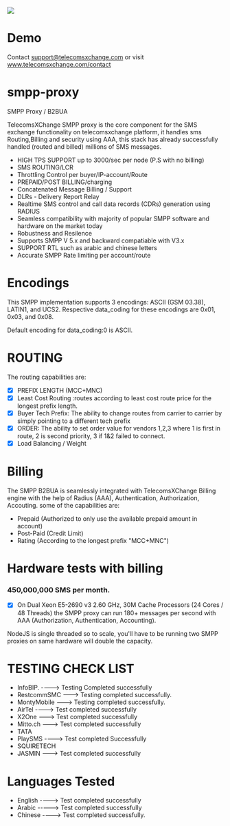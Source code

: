 ![](https://user-images.githubusercontent.com/26701933/54167718-c5161f80-4473-11e9-82cc-f6ff64227d8e.png)

# Demo

Contact support@telecomsxchange.com or visit www.telecomsxchange.com/contact

# smpp-proxy
SMPP Proxy / B2BUA

TelecomsXChange SMPP proxy is the core component for the SMS exchange functionality on telecomsxchange platform, it handles sms Routing,Billing and security using AAA, this stack has already successfully handled (routed and billed) millions of SMS messages.

- HIGH TPS SUPPORT up to 3000/sec per node (P.S with no billing)
- SMS ROUTING/LCR
- Throttling Control per buyer/IP-account/Route
- PREPAID/POST BILLING/charging
- Concatenated Message Billing / Support
- DLRs - Delivery Report Relay
- Realtime SMS control and call data records (CDRs) generation using RADIUS
- Seamless compatibility with majority of popular SMPP software and hardware on the market today
- Robustness and Resilence
- Supports SMPP V 5.x and backward compatiable with V3.x
- SUPPORT RTL such as arabic and chinese letters
- Accurate SMPP Rate limiting per account/route

# Encodings 

This SMPP implementation supports 3 encodings: ASCII (GSM 03.38), LATIN1, and UCS2. Respective data_coding for these encodings are 0x01, 0x03, and 0x08.

Default encoding for data_coding:0 is ASCII. 






# ROUTING

The routing capabilities are: 

- [x] PREFIX LENGTH (MCC+MNC) 
- [x] Least Cost Routing :routes according to least cost route price for the longest prefix length. 
- [x] Buyer Tech Prefix: The ability to change routes from carrier to carrier by simply pointing to a different tech prefix
- [x] ORDER: The ability to set order value for vendors 1,2,3 where 1 is first in route, 2 is second priority, 3 if 1&2 failed to connect. 
- [x] Load Balancing / Weight 

# Billing

The SMPP B2BUA is seamlessly integrated with TelecomsXChange Billing engine with the help of Radius (AAA), Authentication, Authorization, Accouting. some of the capabilities are:

- Prepaid (Authorized to only use the available prepaid amount in account)
- Post-Paid (Credit Limit)
- Rating (According to the longest prefix "MCC+MNC")

# Hardware tests with billing

### 450,000,000 SMS per month.

- [x] On Dual Xeon E5-2690 v3 2.60 GHz, 30M Cache Processors (24 Cores / 48 Threads) the SMPP proxy can run 180+ messages per second with AAA (Authorization, Authentication, Accounting).

NodeJS is single threaded so to scale, you'll have to be running two SMPP proxies on same hardware will double the capacity.

# TESTING CHECK LIST

- InfoBIP. ----> Testing Completed successfully
- RestcommSMC ---> Testing completed successfully.
- MontyMobile ---> Testing completed successfully.
- AirTel  ----> Test completed successfully
- X2One ---> Test completed successfully
- Mitto.ch ---> Test completed successfully
- TATA  
- PlaySMS ----> Test completed Successfully 
- SQUIRETECH
- JASMIN ---> Test completed successfully

# Languages Tested

- English ----> Test completed successfully  
- Arabic -----> Test completed successfully 
- Chinese ----> Test completed successfully.

